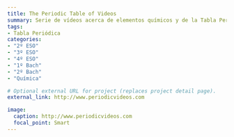 ```yaml
---
title: The Periodic Table of Videos
summary: Serie de vídeos acerca de elementos químicos y de la Tabla Periódica de los elementos.
tags:
- Tabla Periódica
categories: 
- "2º ESO"
- "3º ESO"
- "4º ESO"
- "1º Bach"
- "2º Bach"
- "Química"

# Optional external URL for project (replaces project detail page).
external_link: http://www.periodicvideos.com

image:
  caption: http://www.periodicvideos.com
  focal_point: Smart
---
```

